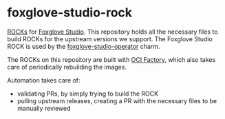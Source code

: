 # foxglove-studio-rock

[ROCKs](https://canonical-rockcraft.readthedocs-hosted.com/en/latest/) for [Foxglove Studio](https://foxglove.dev/studio).
This repository holds all the necessary files to build ROCKs for the upstream versions we support. The Foxglove Studio ROCK is used by the [foxglove-studio-operator](https://github.com/ubuntu-robotics/foxglove-k8s-operator) charm.

The ROCKs on this repository are built with [OCI Factory](https://github.com/canonical/oci-factory/), which also takes care of periodically rebuilding the images.

Automation takes care of:

* validating PRs, by simply trying to build the ROCK
* pulling upstream releases, creating a PR with the necessary files to be manually reviewed
<!-- * releasing to GHCR at [ghcr.io/canonical/foxglove-studio:dev](https://ghcr.io/canonical/foxglove-studio:dev), when merging to main, for development purposes. -->

